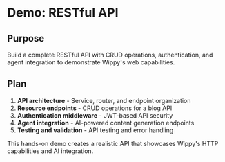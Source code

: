 # Demo: RESTful API

<!--
TOC: Building Applications > HTTP Services & APIs > Demo: RESTful API
Audience: Web developers
Duration: 45 minutes
Prerequisites: API Design Patterns understanding
-->

## Purpose

Build a complete RESTful API with CRUD operations, authentication, and agent integration to demonstrate Wippy's web capabilities.

## Plan

1. **API architecture** - Service, router, and endpoint organization
2. **Resource endpoints** - CRUD operations for a blog API
3. **Authentication middleware** - JWT-based API security
4. **Agent integration** - AI-powered content generation endpoints
5. **Testing and validation** - API testing and error handling

This hands-on demo creates a realistic API that showcases Wippy's HTTP capabilities and AI integration.

<!--
Implementation will cover:
- Complete blog API with posts, comments, users
- HTTP service and router configuration
- CRUD endpoint implementations
- JWT authentication middleware
- Agent-powered content generation
- Input validation and error handling
- API testing strategies
-->
